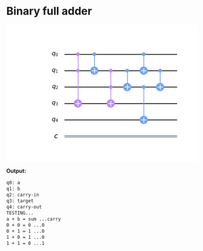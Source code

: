 # Binary full adder

![pic](diagram.png)

**Output:**
```
q0: a
q1: b
q2: carry-in
q3: target
q4: carry-out
TESTING... 
a + b = sum ...carry
0 + 0 = 0 ...0
0 + 1 = 1 ...0
1 + 0 = 1 ...0
1 + 1 = 0 ...1
```


